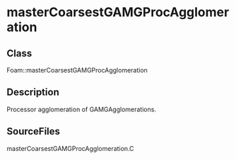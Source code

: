 # masterCoarsestGAMGProcAgglomeration 
## Class
Foam::masterCoarsestGAMGProcAgglomeration

## Description
Processor agglomeration of GAMGAgglomerations.

## SourceFiles
masterCoarsestGAMGProcAgglomeration.C

